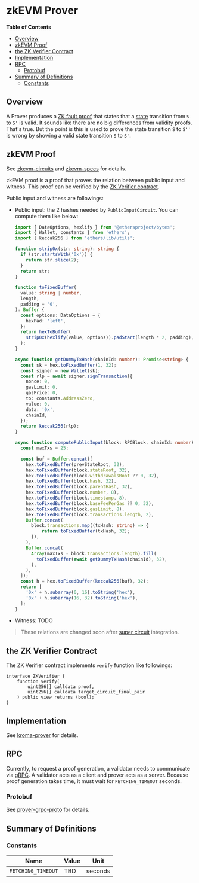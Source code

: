 # zkEVM Prover

<!-- All glossary references in this file. -->

[g-state]: glossary.md#state
[g-zk-fault-proof]: glossary.md#zk-fault-proof

<!-- START doctoc generated TOC please keep comment here to allow auto update -->
<!-- DON'T EDIT THIS SECTION, INSTEAD RE-RUN doctoc TO UPDATE -->
**Table of Contents**

- [Overview](#overview)
- [zkEVM Proof](#zkevm-proof)
- [the ZK Verifier Contract](#the-zk-verifier-contract)
- [Implementation](#implementation)
- [RPC](#rpc)
  - [Protobuf](#protobuf)
- [Summary of Definitions](#summary-of-definitions)
  - [Constants](#constants)

<!-- END doctoc generated TOC please keep comment here to allow auto update -->

## Overview

A Prover produces a [ZK fault proof][g-zk-fault-proof] that states that a [state][g-state] transition from `S` to
`S'` is valid. It sounds like there are no big differences from validity proofs. That's true. But the point is this is
used to prove the state transition `S` to `S''` is wrong by showing a valid state transition `S` to `S'`.

## zkEVM Proof

See [zkevm-circuits](https://github.com/kroma-network/zkevm-circuits) and
[zkevm-specs](https://github.com/kroma-network/zkevm-specs) for details.

zkEVM proof is a proof that proves the relation between public input and witness. This proof can be verified by the
[ZK Verifier contract](#the-zk-verifier-contract).

Public input and witness are followings:

- Public input: the 2 hashes needed by `PublicInputCircuit`. You can compute them like below:

  ```ts
  import { DataOptions, hexlify } from '@ethersproject/bytes';
  import { Wallet, constants } from 'ethers';
  import { keccak256 } from 'ethers/lib/utils';

  function strip0x(str: string): string {
    if (str.startsWith('0x')) {
      return str.slice(2);
    }
    return str;
  }

  function toFixedBuffer(
    value: string | number,
    length,
    padding = '0',
  ): Buffer {
    const options: DataOptions = {
      hexPad: 'left',
    };
    return hexToBuffer(
      strip0x(hexlify(value, options)).padStart(length * 2, padding),
    );
  }

  async function getDummyTxHash(chainId: number): Promise<string> {
    const sk = hex.toFixedBuffer(1, 32);
    const signer = new Wallet(sk);
    const rlp = await signer.signTransaction({
      nonce: 0,
      gasLimit: 0,
      gasPrice: 0,
      to: constants.AddressZero,
      value: 0,
      data: '0x',
      chainId,
    });
    return keccak256(rlp);
  }

  async function computePublicInput(block: RPCBlock, chainId: number): Promise<[string, string]> {
    const maxTxs = 25;

    const buf = Buffer.concat([
      hex.toFixedBuffer(prevStateRoot, 32),
      hex.toFixedBuffer(block.stateRoot, 32),
      hex.toFixedBuffer(block.withdrawalsRoot ?? 0, 32),
      hex.toFixedBuffer(block.hash, 32),
      hex.toFixedBuffer(block.parentHash, 32),
      hex.toFixedBuffer(block.number, 8),
      hex.toFixedBuffer(block.timestamp, 8),
      hex.toFixedBuffer(block.baseFeePerGas ?? 0, 32),
      hex.toFixedBuffer(block.gasLimit, 8),
      hex.toFixedBuffer(block.transactions.length, 2),
      Buffer.concat(
        block.transactions.map((txHash: string) => {
            return toFixedBuffer(txHash, 32);
        }),
      ),
      Buffer.concat(
        Array(maxTxs - block.transactions.length).fill(
          toFixedBuffer(await getDummyTxHash(chainId), 32),
        ),
      ),
    ]);
    const h = hex.toFixedBuffer(keccak256(buf), 32);
    return [
      '0x' + h.subarray(0, 16).toString('hex'),
      '0x' + h.subarray(16, 32).toString('hex'),
    ];
  }
  ```

- Witness: TODO

> These relations are changed soon after [super circuit] integration.

[super circuit]: https://github.com/kroma-network/zkevm-specs/blob/dev/specs/super_circuit.png

## the ZK Verifier Contract

The ZK Verifier contract implements `verify` function like followings:

```solidity
interface ZKVerifier {
    function verify(
        uint256[] calldata proof,
        uint256[] calldata target_circuit_final_pair
    ) public view returns (bool);
}
```

## Implementation

See [kroma-prover](https://github.com/kroma-network/kroma-prover) for details.

## RPC

Currently, to request a proof generation, a validator needs to communicate via [gRPC](https://grpc.io/). A validator acts
as a client and prover acts as a server. Because proof generation takes time, it must wait for `FETCHING_TIMEOUT`
seconds.

### Protobuf

See [prover-grpc-proto](https://github.com/kroma-network/prover-grpc-proto) for details.

## Summary of Definitions

### Constants

| Name               | Value | Unit    |
| ------------------ | ----- | ------- |
| `FETCHING_TIMEOUT` | TBD   | seconds |
